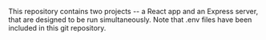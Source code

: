 This repository contains two projects -- a React app and an Express server, that are designed to be run simultaneously. Note that .env files have been included in this git repository.